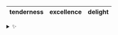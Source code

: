 | tenderness | excellence | delight |
| :--------: | :--------: | :-----: |

<details>
  <summary>✨</summary>
  These words are chosen at random each day. New words will appear here tomorrow morning.
</details>